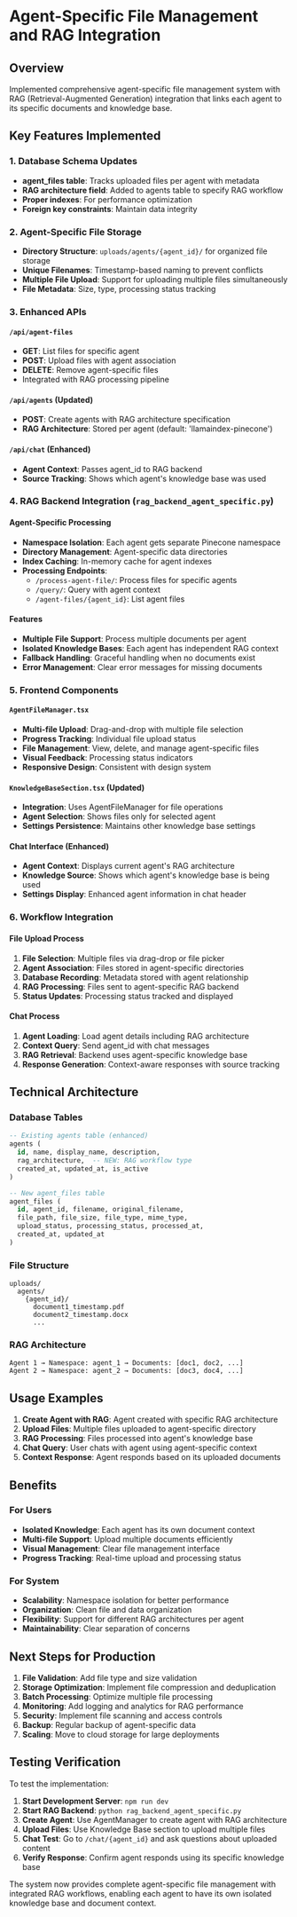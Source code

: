 # Agent-Specific File Management and RAG Integration

## Overview
Implemented comprehensive agent-specific file management system with RAG (Retrieval-Augmented Generation) integration that links each agent to its specific documents and knowledge base.

## Key Features Implemented

### 1. Database Schema Updates
- **agent_files table**: Tracks uploaded files per agent with metadata
- **RAG architecture field**: Added to agents table to specify RAG workflow
- **Proper indexes**: For performance optimization
- **Foreign key constraints**: Maintain data integrity

### 2. Agent-Specific File Storage
- **Directory Structure**: `uploads/agents/{agent_id}/` for organized file storage
- **Unique Filenames**: Timestamp-based naming to prevent conflicts
- **Multiple File Upload**: Support for uploading multiple files simultaneously
- **File Metadata**: Size, type, processing status tracking

### 3. Enhanced APIs

#### `/api/agent-files`
- **GET**: List files for specific agent
- **POST**: Upload files with agent association
- **DELETE**: Remove agent-specific files
- Integrated with RAG processing pipeline

#### `/api/agents` (Updated)
- **POST**: Create agents with RAG architecture specification
- **RAG Architecture**: Stored per agent (default: 'llamaindex-pinecone')

#### `/api/chat` (Enhanced)
- **Agent Context**: Passes agent_id to RAG backend
- **Source Tracking**: Shows which agent's knowledge base was used

### 4. RAG Backend Integration (`rag_backend_agent_specific.py`)

#### Agent-Specific Processing
- **Namespace Isolation**: Each agent gets separate Pinecone namespace
- **Directory Management**: Agent-specific data directories
- **Index Caching**: In-memory cache for agent indexes
- **Processing Endpoints**: 
  - `/process-agent-file/`: Process files for specific agents
  - `/query/`: Query with agent context
  - `/agent-files/{agent_id}`: List agent files

#### Features
- **Multiple File Support**: Process multiple documents per agent
- **Isolated Knowledge Bases**: Each agent has independent RAG context
- **Fallback Handling**: Graceful handling when no documents exist
- **Error Management**: Clear error messages for missing documents

### 5. Frontend Components

#### `AgentFileManager.tsx`
- **Multi-file Upload**: Drag-and-drop with multiple file selection
- **Progress Tracking**: Individual file upload status
- **File Management**: View, delete, and manage agent-specific files
- **Visual Feedback**: Processing status indicators
- **Responsive Design**: Consistent with design system

#### `KnowledgeBaseSection.tsx` (Updated)
- **Integration**: Uses AgentFileManager for file operations
- **Agent Selection**: Shows files only for selected agent
- **Settings Persistence**: Maintains other knowledge base settings

#### Chat Interface (Enhanced)
- **Agent Context**: Displays current agent's RAG architecture
- **Knowledge Source**: Shows which agent's knowledge base is being used
- **Settings Display**: Enhanced agent information in chat header

### 6. Workflow Integration

#### File Upload Process
1. **File Selection**: Multiple files via drag-drop or file picker
2. **Agent Association**: Files stored in agent-specific directories
3. **Database Recording**: Metadata stored with agent relationship
4. **RAG Processing**: Files sent to agent-specific RAG backend
5. **Status Updates**: Processing status tracked and displayed

#### Chat Process
1. **Agent Loading**: Load agent details including RAG architecture
2. **Context Query**: Send agent_id with chat messages
3. **RAG Retrieval**: Backend uses agent-specific knowledge base
4. **Response Generation**: Context-aware responses with source tracking

## Technical Architecture

### Database Tables
```sql
-- Existing agents table (enhanced)
agents (
  id, name, display_name, description, 
  rag_architecture,  -- NEW: RAG workflow type
  created_at, updated_at, is_active
)

-- New agent_files table
agent_files (
  id, agent_id, filename, original_filename,
  file_path, file_size, file_type, mime_type,
  upload_status, processing_status, processed_at,
  created_at, updated_at
)
```

### File Structure
```
uploads/
  agents/
    {agent_id}/
      document1_timestamp.pdf
      document2_timestamp.docx
      ...
```

### RAG Architecture
```
Agent 1 → Namespace: agent_1 → Documents: [doc1, doc2, ...]
Agent 2 → Namespace: agent_2 → Documents: [doc3, doc4, ...]
```

## Usage Examples

1. **Create Agent with RAG**: Agent created with specific RAG architecture
2. **Upload Files**: Multiple files uploaded to agent-specific directory
3. **RAG Processing**: Files processed into agent's knowledge base
4. **Chat Query**: User chats with agent using agent-specific context
5. **Context Response**: Agent responds based on its uploaded documents

## Benefits

### For Users
- **Isolated Knowledge**: Each agent has its own document context
- **Multi-file Support**: Upload multiple documents efficiently  
- **Visual Management**: Clear file management interface
- **Progress Tracking**: Real-time upload and processing status

### For System
- **Scalability**: Namespace isolation for better performance
- **Organization**: Clean file and data organization
- **Flexibility**: Support for different RAG architectures per agent
- **Maintainability**: Clear separation of concerns

## Next Steps for Production

1. **File Validation**: Add file type and size validation
2. **Storage Optimization**: Implement file compression and deduplication
3. **Batch Processing**: Optimize multiple file processing
4. **Monitoring**: Add logging and analytics for RAG performance
5. **Security**: Implement file scanning and access controls
6. **Backup**: Regular backup of agent-specific data
7. **Scaling**: Move to cloud storage for large deployments

## Testing Verification

To test the implementation:

1. **Start Development Server**: `npm run dev`
2. **Start RAG Backend**: `python rag_backend_agent_specific.py`
3. **Create Agent**: Use AgentManager to create agent with RAG architecture
4. **Upload Files**: Use Knowledge Base section to upload multiple files
5. **Chat Test**: Go to `/chat/{agent_id}` and ask questions about uploaded content
6. **Verify Response**: Confirm agent responds using its specific knowledge base

The system now provides complete agent-specific file management with integrated RAG workflows, enabling each agent to have its own isolated knowledge base and document context.
